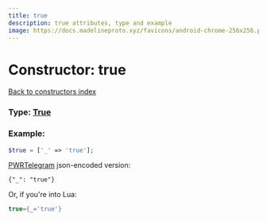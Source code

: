 ```yaml
---
title: true
description: true attributes, type and example
image: https://docs.madelineproto.xyz/favicons/android-chrome-256x256.png
---
```

# Constructor: true  
[Back to constructors index](index.md)






### Type: [True](../types/True.md)


### Example:

```php
$true = ['_' => 'true'];
```  

[PWRTelegram](https://pwrtelegram.xyz) json-encoded version:

```
{"_": "true"}
```


Or, if you're into Lua:

```lua
true={_='true'}

```


